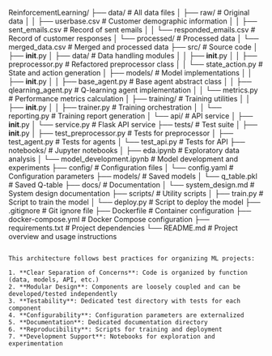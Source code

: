 ReinforcementLearning/
├── data/                           # All data files
│   ├── raw/                        # Original data
│   │   ├── userbase.csv            # Customer demographic information
│   │   ├── sent_emails.csv         # Record of sent emails
│   │   └── responded_emails.csv    # Record of customer responses
│   └── processed/                  # Processed data
│       └── merged_data.csv         # Merged and processed data
├── src/                            # Source code
│   ├── __init__.py
│   ├── data/                       # Data handling modules
│   │   ├── __init__.py
│   │   ├── preprocessor.py         # Refactored preprocessor class
│   │   └── state_action.py         # State and action generation
│   ├── models/                     # Model implementations
│   │   ├── __init__.py
│   │   ├── base_agent.py           # Base agent abstract class
│   │   ├── qlearning_agent.py      # Q-learning agent implementation
│   │   └── metrics.py              # Performance metrics calculation
│   ├── training/                   # Training utilities
│   │   ├── __init__.py
│   │   ├── trainer.py              # Training orchestration
│   │   └── reporting.py            # Training report generation
│   └── api/                        # API service
│       ├── __init__.py
│       └── service.py              # Flask API service
├── tests/                          # Test suite
│   ├── __init__.py
│   ├── test_preprocessor.py        # Tests for preprocessor
│   ├── test_agent.py               # Tests for agents
│   └── test_api.py                 # Tests for API
├── notebooks/                      # Jupyter notebooks
│   ├── eda.ipynb                   # Exploratory data analysis
│   └── model_development.ipynb     # Model development and experiments
├── config/                         # Configuration files
│   └── config.yaml                 # Configuration parameters
├── models/                         # Saved models
│   └── q_table.pkl                 # Saved Q-table
├── docs/                           # Documentation
│   └── system_design.md            # System design documentation
├── scripts/                        # Utility scripts
│   ├── train.py                    # Script to train the model
│   └── deploy.py                   # Script to deploy the model
├── .gitignore                      # Git ignore file
├── Dockerfile                      # Container configuration
├── docker-compose.yml              # Docker Compose configuration
├── requirements.txt                # Project dependencies
└── README.md                       # Project overview and usage instructions
```

This architecture follows best practices for organizing ML projects:

1. **Clear Separation of Concerns**: Code is organized by function (data, models, API, etc.)
2. **Modular Design**: Components are loosely coupled and can be developed/tested independently
3. **Testability**: Dedicated test directory with tests for each component
4. **Configurability**: Configuration parameters are externalized
5. **Documentation**: Dedicated documentation directory
6. **Reproducibility**: Scripts for training and deployment
7. **Development Support**: Notebooks for exploration and experimentation 